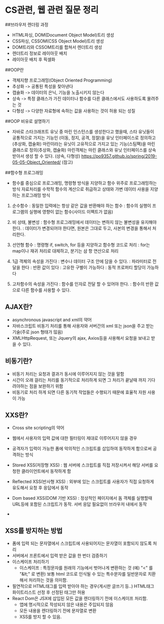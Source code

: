 # CS관련, 웹 관련 질문 정리

##브라우저 렌더링 과정
  * HTML파싱, DOM(Document Object Model)트리 생성
  * CSS파싱, CSSOM(CSS Object Model)트리 생성
  * DOM트리와 CSSOM트리를 합쳐서 렌더트리 생성
  * 렌더트리 정보로 레이아웃 배치
  * 레이아웃 배치 후 픽셀화

##OOP란
  * 객체지향 프로그래밍(Object Oriented Programming)
  * 추상화 -> 공통된 특성을 찾아낸다
  * 캡슐화 -> 데이터의 은닉, 기능을 노출시키지 않는다
  * 상속 -> 특정 클래스가 가진 데이터나 함수를 다른 클래스에서도 사용하도록 물려주는 것
  * 다형성 -> 다양한 자료형에 속하는 값을 사용하는 것이 허용 되는 성질

##OOP 비유로 설명하기
  * 자바로 스타크래프트 유닛 중 마린 인스턴스를 생성한다고 했을때,
    스타 유닛들이 공통적으로 가지는 기능인 (이동, 정지, 공격, 정찰)을 유닛 인터페이스로 정의하고(추상화, 캡슐화)
    마린이라는 유닛이 고유적으로 가지고 있는 기능(스팀팩)을 마린 클래스로 정의(추상화, 캡슐화)
    마린객체는 마린 클래스와 유닛 인터페이스를 상속받아서 생성 할 수 있다. (상속, 다형성)
    https://po9357.github.io/spring/2019-05-05-Object_Oriented/ (참고)
 

##함수형 프로그래밍
  * 함수를 중심으로 프로그래밍, 명령형 방식을 지양하고 함수 위주로 프로그래밍하는 방식
    자료처리를 수학적 함수의 계산으로 취급하고 상태와 가변 데이터 사용을 지양하는 프로그래밍 방식
    
  1. 순수함수 
      : 동일한 입력에는 항상 같은 값을 반환해야 하는 함수
      : 함수의 실행이 프로그램의 실행에 영향이 없는 함수(사이드 이펙트가 없음)

  1. 비 상태, 불변성
      : 함수형 프로그래밍에서 데이터는 변하지 않는 불변성을 유지해야 한다.
      : 데이터가 변경되어야 한다면, 원본은 그대로 두고, 사본의 변경을 통해서 처리한다.
  
  1. 선언형 함수
      : 명령형 if, switch, for 등을 지양하고 함수형 코드로 처리
      : for는 map이나 재귀 처리로 대체하고, 분기는 삼 항 연산으로 처리
  
  1. 1급 객체의 속성을 가진다
      : 변수나 데이터 구조 안에 담을 수 있다.
      : 파라미터로 전달을 한다
      : 반환 값이 있다
      : 고유한 구별이 가능하다
      : 동적 프로퍼티 할당이 가능하다
  
  1. 고차함수의 속성을 가진다
      : 함수를 인자로 전달 할 수 있어야 한다.
      : 함수의 반환 값으로 다른 함수를 사용할 수 있다.

## AJAX란?
 * asynchronous javascript and xml의 약어
 * 자바스크립트 비동기 처리를 통해 사용자와 서버간의 xml 또는 json을 주고 받는 기술(주로 json 형태가 많음)
 * XMLHttpRequest, 또는 Jquery의 ajax, Axios등을 사용해서 요청을 보내고 받을 수 있다.
 
## 비동기란?
 * 비동기 처리는 요청과 결과가 동시에 이루어지지 않는 것을 말함
 * 시간이 오래 걸리는 처리를 동기적으로 처리하게 되면 그 처리가 끝날때 까지 기다려야하는 점을 보완하기 위함
 * 비동기로 처리 하게 되면 다른 동기적 작업들은 수행되기 때문에 효율적 자원 사용이 가능

## XXS란?
 * Cross site scripting의 약어
 * 웹에서 사용자의 입력 값에 대한 필터링이 제대로 이루어지지 않을 경우
 * 공격자가 입력이 가능한 폼에 악의적인 스크립트를 삽입하여 동작하게 함으로써 공격하는 방식
 
 * Stored XSS(저장형 XSS) : 웹 서버에 스크립트를 직접 저장시켜서 해당 서버를 요청한 클라이언트에서 동작하게 함
 * Reflected XSS(반사형 XSS) : 외부에 있는 스크립트를 사용자가 직접 요청하게 유도해서 요청 후 응답에서 동작
 * Dom based XSS(DOM 기반 XSS) : 정상적인 페이지에서 돔 객체를 실행할때 URL등에 포함된 스크립트가 동작. 서버 응답 필요없이 브라우저 내에서 동작
 * 

## XSS를 방지하는 방법
 * 폼에 입력 되는 문자열에서 스크립트에 사용되어지는 문자열이 포함되지 않도록 처리
 * 서버에서 프론트에서 입력 받은 값을 한 번더 검증하기
 * 이스케이프 처리하기
   - 이스케이프 : 특정문자를 원래의 기능에서 벗어나게 변환하는 것 (예) "<" 를 "&#38;lt&#59;" 로 변환)
               보통 html 코드로 인식될 수 있는 특수문자를 일반문자로 치환해서 처리하는 것을 의미함.
 * 필연적으로 HTML태그를 입력 받아야 하는 경우(게시판 글쓰기 등..) HTML태그 화이트리스트 선정 후 선정된 태그만 허용
 * React Dom은 JSX에 삽입된 모든 값을 렌더링하기 전에 이스케이프 처리함.
   - 앱에 명시적으로 작성되지 않은 내용은 주입되지 않음
   - 모든 내용을 렌더링하기 전에 문자열로 변환
   - XSS를 방지 할 수 있음.

##
